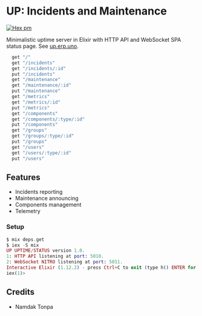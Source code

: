 # UP: Incidents and Maintenance

[![Hex pm](http://img.shields.io/hexpm/v/up.svg?style=flat&x=1)](https://hex.pm/packages/up)

Minimalistic uptime server in Elixir with HTTP API and WebSocket SPA status page. See <a href="https://up.erp.uno">up.erp.uno</a>.

```elixir
  get "/"
  get "/incidents"
  get "/incidents/:id"
  put "/incidents"
  get "/maintenance"
  get "/maintenance/:id"
  put "/maintenance"
  get "/metrics"
  get "/metrics/:id"
  put "/metrics"
  get "/components"
  get "/components/:type/:id"
  put "/components"
  get "/groups"
  get "/groups/:type/:id"
  put "/groups"
  get "/users"
  get "/users/:type/:id"
  put "/users"
```

## Features

* Incidents reporting
* Maintenance announcing
* Components management
* Telemetry

### Setup

```elixir
$ mix deps.get
$ iex -S mix
UP UPTIME/STATUS version 1.0.
1: HTTP API listening at port: 5010.
2: WebSocket NITRO listening at port: 5011.
Interactive Elixir (1.12.2) - press Ctrl+C to exit (type h() ENTER for help)
iex(1)>
```

## Credits

* Namdak Tonpa
